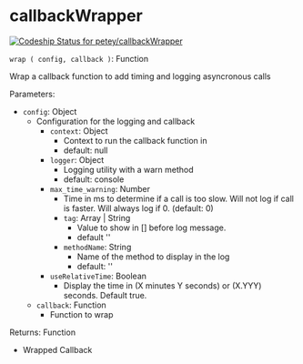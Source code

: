 callbackWrapper
===============
[ ![Codeship Status for petey/callbackWrapper](https://www.codeship.io/projects/3029df40-eda9-0131-b6e4-1a07b0152fa0/status)](https://www.codeship.io/projects/26718)

`wrap ( config, callback )`: Function

Wrap a callback function to add timing and logging asyncronous calls

Parameters:

* `config`: Object
   * Configuration for the logging and callback
      * `context`: Object
         * Context to run the callback function in
         * default: null
      * `logger`: Object
         * Logging utility with a warn method
         * default: console
      * `max_time_warning`: Number
      	* Time in ms to determine if a call is too slow. Will not log if call is faster. Will always log if 0. (default: 0)
      	* `tag`: Array | String
      	 	* Value to show in [] before log message.
      	 	* default ''
      	* `methodName`: String
      	 	* Name of the method to display in the log
      	 	* default: ''
      * `useRelativeTime`: Boolean
         * Display the time in (X minutes Y seconds) or (X.YYY) seconds. Default true.
   * `callback`: Function
      * Function to wrap

Returns: Function

* Wrapped Callback
